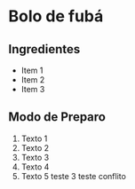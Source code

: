# Bolo de fubá 

## Ingredientes

-   Item 1
-   Item 2
-   Item 3

## Modo de Preparo

1.  Texto 1
2.  Texto 2
3.  Texto 3
4.  Texto 4
5. Texto 5
teste 3
teste conflito
